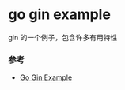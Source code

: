 # go gin example

gin 的一个例子，包含许多有用特性


### 参考
- [Go Gin Example](https://github.com/EDDYCJY/go-gin-example/blob/master/README_ZH.md)
